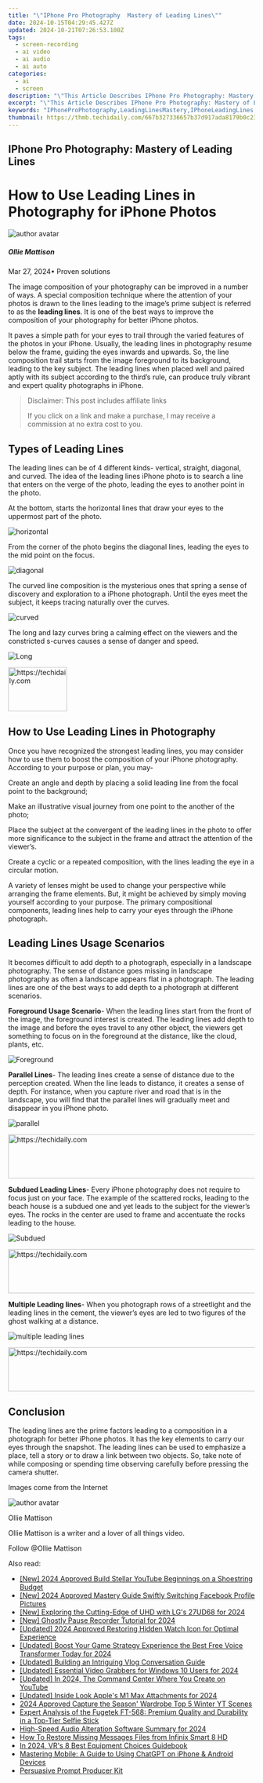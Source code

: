 ```yaml
---
title: "\"IPhone Pro Photography  Mastery of Leading Lines\""
date: 2024-10-15T04:29:45.427Z
updated: 2024-10-21T07:26:53.100Z
tags: 
  - screen-recording
  - ai video
  - ai audio
  - ai auto
categories: 
  - ai
  - screen
description: "\"This Article Describes IPhone Pro Photography: Mastery of Leading Lines\""
excerpt: "\"This Article Describes IPhone Pro Photography: Mastery of Leading Lines\""
keywords: "IPhoneProPhotography,LeadingLinesMastery,IPhoneLeadingLines,PhoneProPhotoTips,MobileLeadingShots,IPhoneLineFocusing,PhotoLeadershipIphone"
thumbnail: https://thmb.techidaily.com/667b327336657b37d917ada8179b0c23c67339c9f07504ad9ddbf600b0c76aae.jpg
---
```


## IPhone Pro Photography: Mastery of Leading Lines

# How to Use Leading Lines in Photography for iPhone Photos

![author avatar](https://images.wondershare.com/filmora/article-images/ollie-mattison.jpg)

##### Ollie Mattison

 Mar 27, 2024• Proven solutions

 The image composition of your photography can be improved in a number of ways. A special composition technique where the attention of your photos is drawn to the lines leading to the image’s prime subject is referred to as the **leading lines**. It is one of the best ways to improve the composition of your photography for better iPhone photos.

 It paves a simple path for your eyes to trail through the varied features of the photos in your iPhone. Usually, the leading lines in photography resume below the frame, guiding the eyes inwards and upwards. So, the line composition trail starts from the image foreground to its background, leading to the key subject. The leading lines when placed well and paired aptly with its subject according to the third’s rule, can produce truly vibrant and expert quality photographs in iPhone.

>  Disclaimer: This post includes affiliate links
>
>  If you click on a link and make a purchase, I may receive a commission at no extra cost to you.
>

## Types of Leading Lines

 The leading lines can be of 4 different kinds- vertical, straight, diagonal, and curved. The idea of the leading lines iPhone photo is to search a line that enters on the verge of the photo, leading the eyes to another point in the photo.

 At the bottom, starts the horizontal lines that draw your eyes to the uppermost part of the photo.

![horizontal](https://images.wondershare.com/filmora/horizontal-lines.jpg)

 From the corner of the photo begins the diagonal lines, leading the eyes to the mid point on the focus.

![diagonal](https://images.wondershare.com/filmora/diagonal-lines.jpg)

 The curved line composition is the mysterious ones that spring a sense of discovery and exploration to a iPhone photograph. Until the eyes meet the subject, it keeps tracing naturally over the curves.

![curved](https://images.wondershare.com/filmora/curved-lines.jpg)

 The long and lazy curves bring a calming effect on the viewers and the constricted s-curves causes a sense of danger and speed.

![Long](https://images.wondershare.com/filmora/Long-lines.jpg)

<!-- affiliate ads begin -->
<a href="https://aligracehair.sjv.io/c/5597632/2135394/19272" target="_top" id="2135394">
  <img src="//a.impactradius-go.com/display-ad/19272-2135394" border="0" alt="https://techidaily.com" width="120" height="90"/>
</a>
<img height="0" width="0" src="https://aligracehair.sjv.io/i/5597632/2135394/19272" style="position:absolute;visibility:hidden;" border="0" />
<!-- affiliate ads end -->

## How to Use Leading Lines in Photography

 Once you have recognized the strongest leading lines, you may consider how to use them to boost the composition of your iPhone photography. According to your purpose or plan, you may-

 Create an angle and depth by placing a solid leading line from the focal point to the background;

 Make an illustrative visual journey from one point to the another of the photo;

 Place the subject at the convergent of the leading lines in the photo to offer more significance to the subject in the frame and attract the attention of the viewer’s.

 Create a cyclic or a repeated composition, with the lines leading the eye in a circular motion.

 A variety of lenses might be used to change your perspective while arranging the frame elements. But, it might be achieved by simply moving yourself according to your purpose. The primary compositional components, leading lines help to carry your eyes through the iPhone photograph.

## Leading Lines Usage Scenarios

 It becomes difficult to add depth to a photograph, especially in a landscape photography. The sense of distance goes missing in landscape photography as often a landscape appears flat in a photograph. The leading lines are one of the best ways to add depth to a photograph at different scenarios.

**Foreground Usage Scenario**\- When the leading lines start from the front of the image, the foreground interest is created. The leading lines add depth to the image and before the eyes travel to any other object, the viewers get something to focus on in the foreground at the distance, like the cloud, plants, etc.

![Foreground](https://images.wondershare.com/filmora/Foreground.jpg)

**Parallel Lines**\- The leading lines create a sense of distance due to the perception created. When the line leads to distance, it creates a sense of depth. For instance, when you capture river and road that is in the landscape, you will find that the parallel lines will gradually meet and disappear in you iPhone photo.

![parallel](https://images.wondershare.com/filmora/parallel.jpg)

<!-- affiliate ads begin -->
<a href="https://ephamedtechinc.pxf.io/c/5597632/2136621/26400" target="_top" id="2136621">
  <img src="//a.impactradius-go.com/display-ad/26400-2136621" border="0" alt="https://techidaily.com" width="728" height="90"/>
</a>
<img height="0" width="0" src="https://ephamedtechinc.pxf.io/i/5597632/2136621/26400" style="position:absolute;visibility:hidden;" border="0" />
<!-- affiliate ads end -->

**Subdued Leading Lines**\- Every iPhone photography does not require to focus just on your face. The example of the scattered rocks, leading to the beach house is a subdued one and yet leads to the subject for the viewer’s eyes. The rocks in the center are used to frame and accentuate the rocks leading to the house.

![Subdued](https://images.wondershare.com/filmora/Subdued-Leading.jpg)

<!-- affiliate ads begin -->
<a href="https://unicoeye.pxf.io/c/5597632/2148773/18498" target="_top" id="2148773">
  <img src="//a.impactradius-go.com/display-ad/18498-2148773" border="0" alt="https://techidaily.com" width="728" height="90"/>
</a>
<img height="0" width="0" src="https://unicoeye.pxf.io/i/5597632/2148773/18498" style="position:absolute;visibility:hidden;" border="0" />
<!-- affiliate ads end -->

**Multiple Leading lines**\- When you photograph rows of a streetlight and the leading lines in the cement, the viewer’s eyes are led to two figures of the ghost walking at a distance.

![multiple leading lines](https://images.wondershare.com/filmora/multiple.jpg)

<!-- affiliate ads begin -->
<a href="https://appsumo.8odi.net/c/5597632/2100538/7443" target="_top" id="2100538">
  <img src="//a.impactradius-go.com/display-ad/7443-2100538" border="0" alt="https://techidaily.com" width="728" height="90"/>
</a>
<img height="0" width="0" src="https://appsumo.8odi.net/i/5597632/2100538/7443" style="position:absolute;visibility:hidden;" border="0" />
<!-- affiliate ads end -->

## Conclusion

 The leading lines are the prime factors leading to a composition in a photograph for better iPhone photos. It has the key elements to carry our eyes through the snapshot. The leading lines can be used to emphasize a place, tell a story or to draw a link between two objects. So, take note of while composing or spending time observing carefully before pressing the camera shutter.

 Images come from the Internet

![author avatar](https://images.wondershare.com/filmora/article-images/ollie-mattison.jpg)

Ollie Mattison

Ollie Mattison is a writer and a lover of all things video.

Follow @Ollie Mattison


<ins class="adsbygoogle"
     style="display:block"
     data-ad-format="autorelaxed"
     data-ad-client="ca-pub-7571918770474297"
     data-ad-slot="1223367746"></ins>



<ins class="adsbygoogle"
     style="display:block"
     data-ad-client="ca-pub-7571918770474297"
     data-ad-slot="8358498916"
     data-ad-format="auto"
     data-full-width-responsive="true"></ins>


<span class="atpl-alsoreadstyle">Also read:</span>
<div><ul>
<li><a href="https://facebook-record-videos.techidaily.com/new-2024-approved-build-stellar-youtube-beginnings-on-a-shoestring-budget/"><u>[New] 2024 Approved Build Stellar YouTube Beginnings on a Shoestring Budget</u></a></li>
<li><a href="https://facebook-video-recording.techidaily.com/new-2024-approved-mastery-guide-swiftly-switching-facebook-profile-pictures/"><u>[New] 2024 Approved Mastery Guide Swiftly Switching Facebook Profile Pictures</u></a></li>
<li><a href="https://fox-links.techidaily.com/new-exploring-the-cutting-edge-of-uhd-with-lgs-27ud68-for-2024/"><u>[New] Exploring the Cutting-Edge of UHD with LG's 27UD68 for 2024</u></a></li>
<li><a href="https://fox-links.techidaily.com/new-ghostly-pause-recorder-tutorial-for-2024/"><u>[New] Ghostly Pause Recorder Tutorial for 2024</u></a></li>
<li><a href="https://facebook-video-content.techidaily.com/updated-2024-approved-restoring-hidden-watch-icon-for-optimal-experience/"><u>[Updated] 2024 Approved Restoring Hidden Watch Icon for Optimal Experience</u></a></li>
<li><a href="https://fox-links.techidaily.com/updated-boost-your-game-strategy-experience-the-best-free-voice-transformer-today-for-2024/"><u>[Updated] Boost Your Game Strategy Experience the Best Free Voice Transformer Today for 2024</u></a></li>
<li><a href="https://fox-links.techidaily.com/updated-building-an-intriguing-vlog-conversation-guide/"><u>[Updated] Building an Intriguing Vlog Conversation Guide</u></a></li>
<li><a href="https://on-screen-recording.techidaily.com/updated-essential-video-grabbers-for-windows-10-users-for-2024/"><u>[Updated] Essential Video Grabbers for Windows 10 Users for 2024</u></a></li>
<li><a href="https://youtube-sure.techidaily.com/ed-in-2024-the-command-center-where-you-create-on-youtube/"><u>[Updated] In 2024, The Command Center Where You Create on YouTube</u></a></li>
<li><a href="https://fox-links.techidaily.com/updated-inside-look-apples-m1-max-attachments-for-2024/"><u>[Updated] Inside Look Apple's M1 Max Attachments for 2024</u></a></li>
<li><a href="https://youtube-videos.techidaily.com/2024-approved-capture-the-season-wardrobe-top-5-winter-yt-scenes/"><u>2024 Approved Capture the Season' Wardrobe Top 5 Winter YT Scenes</u></a></li>
<li><a href="https://tech-renaissance.techidaily.com/expert-analysis-of-the-fugetek-ft-568-premium-quality-and-durability-in-a-top-tier-selfie-stick/"><u>Expert Analysis of the Fugetek FT-568: Premium Quality and Durability in a Top-Tier Selfie Stick</u></a></li>
<li><a href="https://fox-links.techidaily.com/high-speed-audio-alteration-software-summary-for-2024/"><u>High-Speed Audio Alteration Software Summary for 2024</u></a></li>
<li><a href="https://blog-min.techidaily.com/how-to-restore-missing-messages-files-from-infinix-smart-8-hd-by-fonelab-android-recover-messages/"><u>How To Restore Missing Messages Files from Infinix Smart 8 HD</u></a></li>
<li><a href="https://fox-links.techidaily.com/in-2024-vrs-8-best-equipment-choices-guidebook/"><u>In 2024, VR's 8 Best Equipment Choices Guidebook</u></a></li>
<li><a href="https://tech-revival.techidaily.com/mastering-mobile-a-guide-to-using-chatgpt-on-iphone-and-android-devices/"><u>Mastering Mobile: A Guide to Using ChatGPT on iPhone & Android Devices</u></a></li>
<li><a href="https://fox-links.techidaily.com/persuasive-prompt-producer-kit/"><u>Persuasive Prompt Producer Kit</u></a></li>
</ul></div>

